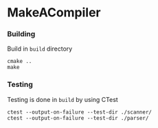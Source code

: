 # MakeACompiler

### Building
Build in `build` directory

```
cmake ..
make
```

### Testing

Testing is done in `build` by using CTest

```
ctest --output-on-failure --test-dir ./scanner/
ctest --output-on-failure --test-dir ./parser/
```
 
